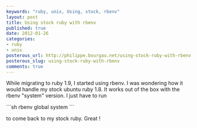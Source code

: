 ```yaml
---
keywords: "ruby, unix, Using, stock, rbenv"
layout: post
title: Using stock ruby with rbenv
published: true
date: 2012-01-26
categories:
- ruby
- unix
posterous_url: http://philippe.bourgau.net/using-stock-ruby-with-rbenv
posterous_slug: using-stock-ruby-with-rbenv
comments: true
---
```

<p>While migrating to ruby 1.9, I started using rbenv. I was wondering how it would handle my stock ubuntu ruby 1.8. It works out of the box with the rbenv "system" version. I just have to run</p>
<p>
```sh
rbenv global system
```
</p>
<div>to come back to my stock ruby. Great !</div>
